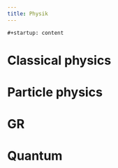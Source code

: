 ```yaml
---
title: Physik
---
```


```{=org}
#+startup: content
```
# Classical physics

# Particle physics

# GR

# Quantum
